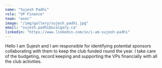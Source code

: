 ```yaml
---
name: "Sujesh Padhi"
role: "VP Finance"
team: "exec"
image: "/img/gallery/sujesh_padhi.jpg"
email: "sujesh.padhi@ucalgary.ca"
linkedin: "https://www.linkedin.com/in/i-am-sujesh-padhi"
---
```


Hello I am Sujesh and I am responsible for identifying potential sponsors collaborating with them to keep the club funded round the year. I take care of the budgeting, record keeping and supporting the VPs financially with all the club activities.
